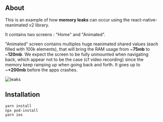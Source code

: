## About

This is an example of how **memory leaks** can occur using the react-native-reanimated v2 library.

It contains two screens : "Home" and "Animated".

"Animated" screen contains multiples huge reanimated shared values (each filled with 100k elements), that will bring the RAM usage from ~**75mb** to ~**120mb**.
We expect the screen to be fully unmounted when navigating back, which appear not to be the case (cf video recording) since the memory keep ramping up when going back and forth. It goes up to ~**+200mb** before the apps crashes.


![leaks](https://user-images.githubusercontent.com/36242531/174328142-2ea6c0ba-ba8c-46a8-9803-c6f84e7d53fe.gif)

## Installation

```bash
yarn install
npx pod-install
yarn ios
```
